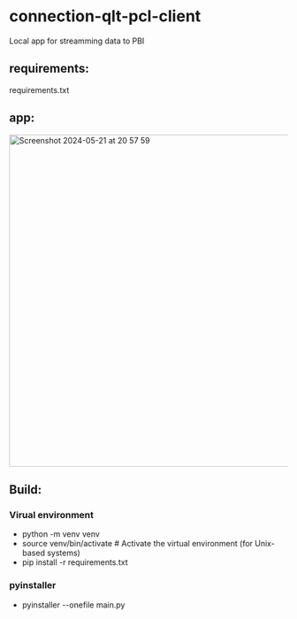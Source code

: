 # connection-qlt-pcl-client
Local app for streamming data to PBI

## requirements:
  requirements.txt

## app:
<img width="600" alt="Screenshot 2024-05-21 at 20 57 59" src="https://github.com/Unilever-Digital/connect-qlt-hcl-po2-client/assets/93373784/5501a1c9-937d-4fae-8912-79f461bb29e6">

## Build:

### Virual environment

  - python -m venv venv
  - source venv/bin/activate  # Activate the virtual environment (for Unix-based systems)
  - pip install -r requirements.txt
  
### pyinstaller 
  - pyinstaller --onefile main.py


  
